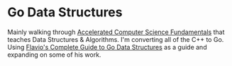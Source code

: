 # Go Data Structures
Mainly walking through [Accelerated Computer Science Fundamentals](https://www.coursera.org/specializations/cs-fundamentals?) that teaches Data Structures & Algorithms. I'm converting all of the C++ to Go. Using [Flavio's Complete Guide to Go Data Structures](https://flaviocopes.com/golang-data-structures/) as a guide and expanding on some of his work. 